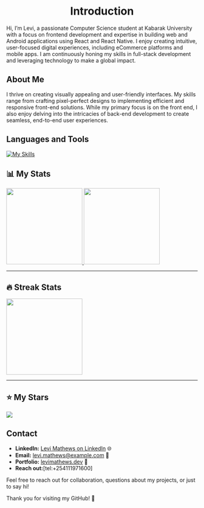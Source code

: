 <h1 align="center"
 Hi there 👋
# Levi Mathews - Front End Developer 👨‍💻

## Introduction
Hi, I’m Levi, a passionate Computer Science student at Kabarak University with a focus on frontend development and expertise in building web and Android applications using React and React Native. I enjoy creating intuitive, user-focused digital experiences, including eCommerce platforms and mobile apps. I am continuously honing my skills in full-stack development and leveraging technology to make a global impact.

## About Me
I thrive on creating visually appealing and user-friendly interfaces. My skills range from crafting pixel-perfect designs to implementing efficient and responsive front-end solutions. While my primary focus is on the front end, I also enjoy delving into the intricacies of back-end development to create seamless, end-to-end user experiences.

## Languages and Tools
[![My Skills](https://skillicons.dev/icons?i=js,html,css,react,mongo,tailwind,firebase,kotlin,nextjs,nodejs,postgres,sass,ts,vite)](https://skillicons.dev)


## 📊 My Stats

<div align="left">

<a href="https://github-readme-stats.vercel.app/api?username=math3wsl3vi">
  <img height="200" src="https://github-readme-stats.vercel.app/api?username=math3wsl3vi&show_icons=true&theme=tokyonight"/>
</a>

<a href="https://github-readme-stats.vercel.app/api/top-langs?username=math3wsl3vi">
  <img height="200" src="https://github-readme-stats.vercel.app/api/top-langs?username=math3wsl3vi&layout=compact&langs_count=8&theme=tokyonight"/>
</a>

</div>

---

## 🔥 Streak Stats

<a href="https://git.io/streak-stats">
  <img height="200" align="center" src="https://github-readme-streak-stats.herokuapp.com/?user=math3wsl3vi&theme=tokyonight"/>
</a>

---

## ⭐ My Stars

<img src="https://img.shields.io/github/stars/math3wsl3vi/YOUR_REPO_NAME?style=for-the-badge"/>





## Contact
- **LinkedIn:** [Levi Mathews on LinkedIn](https://bit.ly/3WB0gsX) 🌐
- **Email:** [levi.mathews@example.com](mailto:kmathewslevi@gmail.com) 📧
- **Portfolio:** [levimathews.dev](https://math3wsl3vi.github.io/mathews-portfolio/) 💼
- **Reach out:**[tel:+254111971600]

Feel free to reach out for collaboration, questions about my projects, or just to say hi!

Thank you for visiting my GitHub! 🚀
